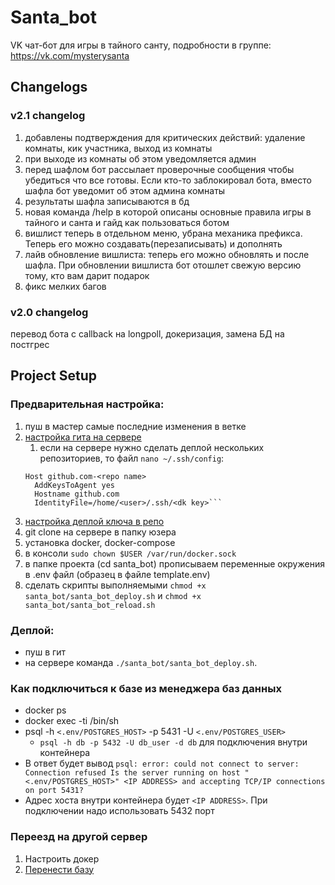 # Santa_bot
VK чат-бот для игры в тайного санту, подробности в группе: https://vk.com/mysterysanta

## Changelogs
### v2.1 changelog
1) добавлены подтверждения для критических действий: удаление комнаты, кик участника, выход из комнаты
2) при выходе из комнаты об этом уведомляется админ
3) перед шафлом бот рассылает проверочные сообщения чтобы убедиться что все готовы. Если кто-то заблокировал бота, вместо шафла бот уведомит об этом админа комнаты
4) результаты шафла записываются в бд
5) новая команда /help в которой описаны основные правила игры в тайного и санта и гайд как пользоваться ботом
6) вишлист теперь в отдельном меню, убрана механика префикса. Теперь его можно создавать(перезаписывать) и дополнять
7) лайв обновление вишлиста: теперь его можно обновлять и после шафла. При обновлении вишлиста бот отошлет свежую версию тому, кто вам дарит подарок
8) фикс мелких багов

### v2.0 changelog
перевод бота с callback на longpoll, докеризация, замена БД на постгрес

## Project Setup
### Предварительная настройка:
1. пуш в мастер самые последние изменения в ветке
2. [настройка гита на сервере](https://docs.github.com/en/github/authenticating-to-github/connecting-to-github-with-ssh/generating-a-new-ssh-key-and-adding-it-to-the-ssh-agent#generating-a-new-ssh-key)
   1. если на сервере нужно сделать деплой нескольких репозиториев, то файл ```nano ~/.ssh/config```:
   ```
   Host github.com-<repo name>
     AddKeysToAgent yes
     Hostname github.com
     IdentityFile=/home/<user>/.ssh/<dk key>```
3. [настройка деплой ключа в репо](https://docs.github.com/en/developers/overview/managing-deploy-keys#deploy-keys)
4. git clone <ssh string> на сервере в папку юзера
5. установка docker, docker-compose
6. в консоли ```sudo chown $USER /var/run/docker.sock```
7. в папке проекта (cd santa_bot) прописываем переменные окружения в .env файл (образец в файле template.env)
8. сделать скрипты выполняемыми ```chmod +x santa_bot/santa_bot_deploy.sh``` и ```chmod +x santa_bot/santa_bot_reload.sh```

### Деплой:
- пуш в гит
- на сервере команда ```./santa_bot/santa_bot_deploy.sh```.

### Как подключиться к базе из менеджера баз данных
- docker ps
- docker exec -ti <CONTAINER ID> /bin/sh
- psql -h ```<.env/POSTGRES_HOST>``` -p 5431 -U ```<.env/POSTGRES_USER>```
  - ```psql -h db -p 5432 -U db_user -d db``` для подключения внутри контейнера
- В ответ будет вывод ```psql: error: could not connect to server: Connection refused
        Is the server running on host "<.env/POSTGRES_HOST>" <IP ADDRESS> and accepting
        TCP/IP connections on port 5431?```
- Адрес хоста внутри контейнера будет ```<IP ADDRESS>```. При подключении надо использовать 5432 порт

### Переезд на другой сервер
1. Настроить докер
2. [Перенести базу](https://simplebackups.com/blog/docker-postgres-backup-restore-guide-with-examples/)
